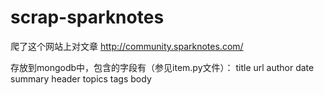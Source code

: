 # scrap-sparknotes

爬了这个网站上对文章 http://community.sparknotes.com/

存放到mongodb中，包含的字段有（参见item.py文件）：
title
url
author
date
summary
header
topics
tags
body
